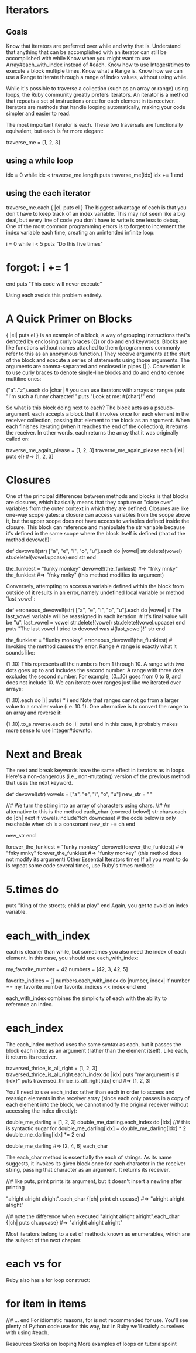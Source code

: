 # Iterators
## Goals
Know that iterators are preferred over while and why that is.
Understand that anything that can be accomplished with an iterator can still be accomplished with while
Know when you might want to use Array#each_with_index instead of #each.
Know how to use Integer#times to execute a block multiple times.
Know what a Range is.
Know how we can use a Range to iterate through a range of index values, without using while.

While it's possible to traverse a collection (such as an array or range) using loops, the Ruby community greatly prefers iterators. An iterator is a method that repeats a set of instructions once for each element in its receiver. Iterators are methods that handle looping automatically, making your code simpler and easier to read.

The most important iterator is each. These two traversals are functionally equivalent, but each is far more elegant:

traverse_me = [1, 2, 3]

## using a while loop
idx = 0
while idx < traverse_me.length
  puts traverse_me[idx]
  idx += 1
end

## using the each iterator
traverse_me.each { |el| puts el }
The biggest advantage of each is that you don't have to keep track of an index variable. This may not seem like a big deal, but every line of code you don't have to write is one less to debug. One of the most common programming errors is to forget to increment the index variable each time, creating an unintended infinite loop:

i = 0
while i < 5
  puts "Do this five times"

  # forgot: i += 1
end
puts "This code will never execute"

Using each avoids this problem entirely.

# A Quick Primer on Blocks
{ |el| puts el } is an example of a block, a way of grouping instructions that's denoted by enclosing curly braces ({}) or do and end keywords. Blocks are like functions without names attached to them (programmers commonly refer to this as an anonymous function.) They receive arguments at the start of the block and execute a series of statements using those arguments. The arguments are comma-separated and enclosed in pipes (||). Convention is to use curly braces to denote single-line blocks and do and end to denote multiline ones:

("a".."z").each do |char| # you can use iterators with arrays or ranges
  puts "I'm such a funny character!"
  puts "Look at me: #{char}!"
end

So what is this block doing next to each? The block acts as a pseudo-argument. each accepts a block that it invokes once for each element in the receiver collection, passing that element to the block as an argument. When each finishes iterating (when it reaches the end of the collection), it returns the receiver. In other words, each returns the array that it was originally called on:

traverse_me_again_please = [1, 2, 3]
traverse_me_again_please.each {|el| puts el} #=> [1, 2, 3]

# Closures

One of the principal differences between methods and blocks is that blocks are closures, which basically means that they capture or "close over" variables from the outer context in which they are defined. Closures are like one-way scope gates: a closure can access variables from the scope above it, but the upper scope does not have access to variables defined inside the closure. This block can reference and manipulate the str variable because it's defined in the same scope where the block itself is defined (that of the method devowel!):

def devowel!(str)
  ["a", "e", "i", "o", "u"].each do |vowel|
    str.delete!(vowel)
    str.delete!(vowel.upcase)
  end
  str
end

the_funkiest = "funky monkey"
devowel!(the_funkiest) #=> "fnky mnky"
the_funkiest #=> "fnky mnky" (this method modifies its argument)

Conversely, attempting to access a variable defined within the block from outside of it results in an error, namely undefined local variable or method 'last_vowel':

def erroneous_devowel!(str)
  ["a", "e", "i", "o", "u"].each do |vowel|
    # The last_vowel variable will be reassigned in each iteration.
    # It's final value will be "u".
    last_vowel = vowel
    str.delete!(vowel)
    str.delete!(vowel.upcase)
  end
  puts "The last vowel I tried to devowel was #{last_vowel}!"
  str
end

the_flunkiest = "flunky monkey"
erroneous_devowel!(the_flunkiest) # Invoking the method causes the error.
Range
A range is exactly what it sounds like:

(1..10)
This represents all the numbers from 1 through 10. A range with two dots goes up to and includes the second number. A range with three dots excludes the second number. For example, (0...10) goes from 0 to 9, and does not include 10. We can iterate over ranges just like we iterated over arrays:

(1..10).each do |i|
  puts i * i
end
Note that ranges cannot go from a larger value to a smaller value (i.e. 10..1). One alternative is to convert the range to an array and reverse it:

(1..10).to_a.reverse.each do |i|
  puts i
end
In this case, it probably makes more sense to use Integer#downto.

# Next and Break

The next and break keywords have the same effect in iterators as in loops. Here's a non-dangerous (i.e., non-mutating) version of the previous method that uses the next keyword.

def devowel(str)
  vowels = ["a", "e", "i", "o", "u"]
  new_str = ""

  //# We turn the string into an array of characters using chars.
  //# An alternative to this is the method each_char (covered below!)
  str.chars.each do |ch|
    next if vowels.include?(ch.downcase)
    # the code below is only reachable when ch is a consonant
    new_str += ch
  end

  new_str
end

forever_the_funkiest = "funky monkey"
devowel(forever_the_funkiest) #=> "fnky mnky"
forever_the_funkiest #=> "funky monkey" (this method does not modify its argument)
Other Essential Iterators
times
If all you want to do is repeat some code several times, use Ruby's times method:

# 5.times do
  puts "King of the streets; child at play"
end
Again, you get to avoid an index variable.

# each_with_index

each is cleaner than while, but sometimes you also need the index of each element. In this case, you should use each_with_index:

my_favorite_number = 42
numbers = [42, 3, 42, 5]

favorite_indices = []
numbers.each_with_index do |number, index|
  if number == my_favorite_number
    favorite_indices << index
  end
end

each_with_index combines the simplicity of each with the ability to reference an index.

# each_index
The each_index method uses the same syntax as each, but it passes the block each index as an argument (rather than the element itself). Like each, it returns its receiver.

traversed_thrice_is_all_right = [1, 2, 3]
traversed_thrice_is_all_right.each_index do |idx|
  puts "my argument is #{idx}"
  puts traversed_thrice_is_all_right[idx]
end #=> [1, 2, 3]

You'll need to use each_index rather than each in order to access and reassign elements in the receiver array (since each only passes in a copy of each element into the block, we cannot modify the original receiver without accessing the index directly):

double_me_darling = [1, 2, 3]
double_me_darling.each_index do |idx|
  //# this is syntactic sugar for double_me_darling[idx] = double_me_darling[idx] * 2
  double_me_darling[idx] *= 2
end

double_me_darling #=> [2, 4, 6]
each_char

The each_char method is essentially the each of strings. As its name suggests, it invokes its given block once for each character in the receiver string, passing that character as an argument. It returns its receiver.

//# like puts, print prints its argument, but it doesn't insert a newline after printing

"alright alright alright".each_char {|ch| print ch.upcase} #=> "alright alright alright"

//# note the difference when executed
"alright alright alright".each_char {|ch| puts ch.upcase} #=> "alright alright alright"

Most iterators belong to a set of methods known as enumerables, which are the subject of the next chapter.

# each vs for
Ruby also has a for loop construct:

# for item in items
  //# ...
end
For idiomatic reasons, for is not recommended for use. You'll see plenty of Python code use for this way, but in Ruby we'll satisfy ourselves with using #each.

Resources
Skorks on looping
More examples of loops on tutorialspoint